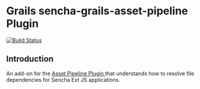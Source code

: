 Grails sencha-grails-asset-pipeline Plugin
===================================

[![Build Status](https://travis-ci.org/brian428/sencha-grails-asset-pipeline.png?branch=master)](https://travis-ci.org/brian428/sencha-grails-asset-pipeline)

## Introduction


An add-on for the [ Asset Pipeline Plugin ](http://grails.org/plugin/asset-pipeline) that understands how to resolve file dependencies for Sencha Ext JS applications.
